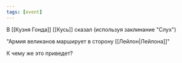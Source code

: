 ```yaml
---
tags: [event]
---
```


В [[Кузня Гонда]] [[Кусь]] сказал (используя заклинание "Слух")

"Армия великанов марширует в сторону [[Лейлон|Лейлона]]"

К чему же это приведет?
